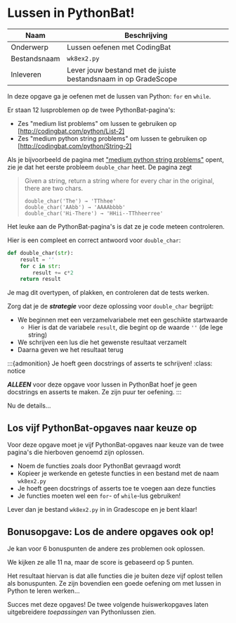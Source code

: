 # Lussen in PythonBat!

| Naam         | Beschrijving                                                   |
|--------------|----------------------------------------------------------------|
| Onderwerp    | Lussen oefenen met CodingBat                                   |
| Bestandsnaam | `wk8ex2.py`                                                    |
| Inleveren    | Lever jouw bestand met de juiste bestandsnaam in op GradeScope |

In deze opgave ga je oefenen met de lussen van Python: `for` en `while`.

Er staan 12 lusproblemen op de twee PythonBat-pagina's:

* Zes "medium list problems" om lussen te gebruiken op [http://codingbat.com/python/List-2]
* Zes "medium python string problems" om lussen te gebruiken op [http://codingbat.com/python/String-2]

Als je bijvoorbeeld de pagina met ["medium python string problems"](http://codingbat.com/python/String-2) opent, zie je dat het eerste probleem `double_char` heet. De pagina zegt

> Given a string, return a string where for every char in the original, there are two chars.
>
> ```
> double_char('The') → 'TThhee'
> double_char('AAbb') → 'AAAAbbbb'
> double_char('Hi-There') → 'HHii--TThheerree'
> ```

Het leuke aan de PythonBat-pagina's is dat ze je code meteen controleren.

Hier is een compleet en correct antwoord voor `double_char`:

```python
def double_char(str):
    result = ''
    for c in str:
        result += c*2
    return result
```

Je mag dit overtypen, of plakken, en controleren dat de tests werken.

Zorg dat je de ***strategie*** voor deze oplossing voor `double_char` begrijpt:

* We beginnen met een verzamelvariabele met een geschikte startwaarde
    * Hier is dat de variabele `result`, die begint op de waarde `''` (de lege string)
* We schrijven een lus die het gewenste resultaat verzamelt
* Daarna geven we het resultaat terug

:::{admonition} Je hoeft geen docstrings of asserts te schrijven!
:class: notice

***ALLEEN*** voor deze opgave voor lussen in PythonBat hoef je geen docstrings en asserts te maken. Ze zijn puur ter oefening.
:::

Nu de details...

## Los vijf PythonBat-opgaves naar keuze op

Voor deze opgave moet je vijf PythonBat-opgaves naar keuze van de twee pagina's die hierboven genoemd zijn oplossen.

* Noem de functies zoals door PythonBat gevraagd wordt
* Kopieer je werkende en geteste functies in een bestand met de naam `wk8ex2.py`
* Je hoeft geen docstrings of asserts toe te voegen aan deze functies
* Je functies moeten wel een `for`- of `while`-lus gebruiken!

Lever dan je bestand `wk8ex2.py` in in Gradescope en je bent klaar!

## Bonusopgave: Los de andere opgaves ook op!

Je kan voor 6 bonuspunten de andere zes problemen ook oplossen.

We kijken ze alle 11 na, maar de score is gebaseerd op 5 punten.

Het resultaat hiervan is dat alle functies die je buiten deze vijf oplost tellen als bonuspunten. Ze zijn bovendien een goede oefening om met lussen in Python te leren werken...

Succes met deze opgaves! De twee volgende huiswerkopgaves laten uitgebreidere *toepassingen* van Pythonlussen zien.
